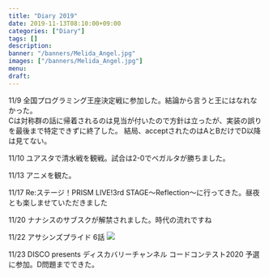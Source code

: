 ```yaml
---
title: "Diary 2019"
date: 2019-11-13T08:10:00+09:00
categories: ["Diary"]
tags: []
description:
banner: "/banners/Melida_Angel.jpg"
images: ["/banners/Melida_Angel.jpg"]
menu: 
draft:
---
```


11/9 
全国プログラミング王座決定戦に参加した。結論から言うと王にはなれなかった。  
Cは対称群の話に帰着されるのは見当が付いたので方針は立ったが、実装の誤りを最後まで特定できずに終了した。
結局、acceptされたのはAとBだけでD以降は見てない。

<!--more-->
11/10 
ユアスタで清水戦を観戦。試合は2-0でベガルタが勝ちました。

11/13 
アニメを観た。

11/17 
Re:ステージ！PRISM LIVE!3rd STAGE～Reflection～に行ってきた。昼夜とも楽しませていただきました

11/20 
ナナシスのサブスクが解禁されました。時代の流れですね

11/22 アサシンズプライド 6話
![](/images/Melida_Angel_2.jpg)

11/23 DISCO presents ディスカバリーチャンネル コードコンテスト2020 予選に参加。D問題までできた。